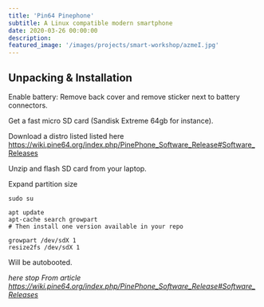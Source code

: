 ```yaml
---
title: 'Pin64 Pinephone'
subtitle: A Linux compatible modern smartphone
date: 2020-03-26 00:00:00
description:
featured_image: '/images/projects/smart-workshop/azmeI.jpg'
---
```


## Unpacking & Installation

Enable battery: Remove back cover and remove sticker next to battery connectors.

Get a fast micro SD card (Sandisk Extreme 64gb for instance).

Download a distro listed listed here https://wiki.pine64.org/index.php/PinePhone_Software_Release#Software_Releases

Unzip and flash SD card from your laptop.

Expand partition size

```
sudo su

apt update
apt-cache search growpart
# Then install one version available in your repo

growpart /dev/sdX 1
resize2fs /dev/sdX 1
```

Will be autobooted.

*here stop From article https://wiki.pine64.org/index.php/PinePhone_Software_Release#Software_Releases*

